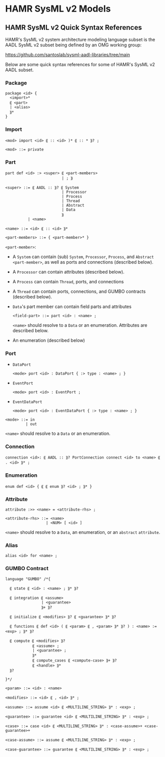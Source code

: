 # HAMR SysML v2 Models

## HAMR SysML v2 Quick Syntax References

HAMR's SysML v2 system architecture modeling language subset is
the AADL SysML v2 subset being defined by an OMG working group:

https://github.com/santoslab/sysml-aadl-libraries/tree/main

Below are some quick syntax references for some of HAMR's SysML v2 AADL subset.

### Package

```
package <id> {
  <import>*
  ⸨ <part>
  | <alias>
  ⸩*
}
```


### Import

```
<mod> import <id> ⸨ :: <id> )* ⸨ :: * ⸩? ;
```

`<mod> ::= private`

### Part

```
part def <id> :> <super> ⸨ <part-members>
                         | ; ⸩  
```

```
<super> ::= ⸨ AADL :: ⸩? ⸨ System 
                         | Processor
                         | Process 
                         | Thread 
                         | Abstract
                         | Data 
                         ⸩ 
          | <name>
          
<name> ::= <id> ⸨ :: <id> ⸩*

<part-members> ::= { <part-member>* }
```

`<part-member>`:

* A `System` can contain (sub) `System`, `Processor`, `Process`, and
  `Abstract` `<part-member>`, as well as ports and connections (described below).

* A `Processor` can contain attributes (described below).

* A `Process` can contain `Thread`, ports, and connections

* A `Thread` can contain ports, connections, and GUMBO contracts (described below).

* `Data`'s part member can contain field parts and attributes

   `<field-part> ::= part <id> : <name> ;`

   `<name>` should resolve to a `Data` or an enumeration.
   Attributes are described below.

* An enumeration (described below) 

### Port

* `DataPort`
 
  ```
  <mode> port <id> : DataPort { :> type : <name> ; }
  ```

* `EventPort`

  ```
  <mode> port <id> : EventPort ;
  ```

* `EventDataPort`

  ```
  <mode> port <id> : EventDataPort { :> type : <name> ; }
  ```

```
<mode> ::= in
         | out
```

`<name>` should resolve to a `Data` or an enumeration.

### Connection

```
connection <id>: ⸨ AADL :: ⸩? PortConnection connect <id> to <name> ⸨ . <id> ⸩* ;
```

### Enumeration

```
enum def <id> { ⸨ ⸨ enum ⸩? <id> ; ⸩* }
```

### Attribute

```
attribute :>> <name> = <attribute-rhs> ;
```

```
<attribute-rhs> ::= <name>
                  | <NUM> [ <id> ]
```

`<name>` should resolve to a `Data`, an enumeration, or an
`abstract` `attribute`.

### Alias

```
alias <id> for <name> ;
```

### GUMBO Contract

```
language "GUMBO" /*{

  ⸨ state ⸨ <id> : <name> ; ⸩* ⸩?
  
  ⸨ integration ⸨ <assume> 
                | <guarantee> 
                ⸩+ ⸩?
  
  ⸨ initialize ⸨ <modifies> ⸩? ⸨ <guarantee> ⸩* ⸩? 
  
  ⸨ functions ⸨ def <id> ( ⸨ <param> ⸨ , <param> ⸩* ⸩? ) : <name> := <exp> ; ⸩* ⸩?
  
  ⸨ compute ⸨ <modifies> ⸩?
            ⸨ <assume> ;
            | <guarantee> ;
            ⸩*
            ⸨ compute_cases ⸨ <compute-case> ⸩+ ⸩? 
            ⸨ <handle> ⸩* 
  ⸩?

}*/
```

```
<param> ::= <id> : <name>

<modifies> ::= <id> ⸨ , <id> ⸩* ;

<assume> ::= assume <id> ⸨ <MULTILINE_STRING> ⸩* : <exp> ;

<guarantee> ::= guarantee <id> ⸨ <MULTILINE_STRING> ⸩* : <exp> ;

<case> ::= case <id> ⸨ <MULTILINE_STRING> ⸩* : <case-assume>+ <case-guarantee>+

<case-assume> ::= assume ⸨ <MULTILINE_STRING> ⸩* : <exp> ;

<case-guarantee> ::= guarantee ⸨ <MULTILINE_STRING> ⸩* : <exp> ;
```
